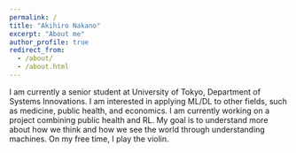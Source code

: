 ```yaml
---
permalink: /
title: "Akihiro Nakano"
excerpt: "About me"
author_profile: true
redirect_from:
  - /about/
  - /about.html
---
```

I am currently a senior student at University of Tokyo, Department of Systems Innovations. I am interested in applying ML/DL to other fields, such as medicine, public health, and economics. I am currently working on a project combining public health and RL. My goal is to understand more about how we think and how we see the world through understanding machines. On my free time, I play the violin.
